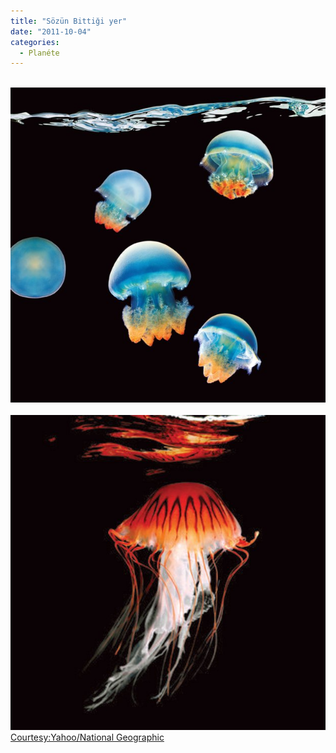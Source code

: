 ```yaml
---
title: "Sözün Bittiği yer"
date: "2011-10-04"
categories: 
  - Planéte
---
```


  [](../uploads/2011/10/civciv.jpg "civciv.jpg")[![deniz-anasi.jpg](../uploads/2011/10/deniz-anasi.jpg)](../uploads/2011/10/deniz-anasi.jpg "deniz-anasi.jpg")  [](../uploads/2011/10/civciv.jpg "civciv.jpg")[![sea-test-10_231241.jpg](../uploads/2011/10/sea-test-10_231241.jpg)](../uploads/2011/10/sea-test-10_231241.jpg "sea-test-10_231241.jpg") [Courtesy:Yahoo/National Geographic](../uploads/2011/10/civciv.jpg "civciv.jpg")
